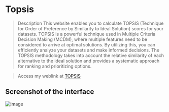 # Topsis
> Description
This website enables you to calculate TOPSIS (Technique for Order of Preference by Similarity to Ideal Solution) scores for your datasets. TOPSIS is a powerful technique used in Multiple Criteria Decision Making (MCDM), where multiple features need to be considered to arrive at optimal solutions.
   By utilizing this, you can efficiently analyze your datasets and make informed decisions. The TOPSIS methodology takes into account the relative similarity of each alternative to the ideal solution and provides a systematic approach for ranking and prioritizing options.

> Access my weblink at <a href="http://noor2910.pythonanywhere.com/" target="_blank">TOPSIS</a>
<h2>Screenshot of the interface</h2>

![image](https://github.com/Noor291/Topsis/assets/78134535/85558fe3-10b9-4a83-a86c-b6ae642221b1)

